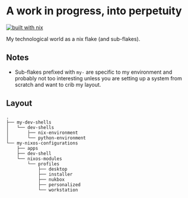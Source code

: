 # A work in progress, into perpetuity
[![built with nix](https://builtwithnix.org/badge.svg)](https://builtwithnix.org)

My technological world as a nix flake (and sub-flakes).

## Notes

* Sub-flakes prefixed with `my-` are specific to my environment and probably not too interesting unless you are setting up a system from scratch and want to crib my layout.

## Layout

```
.
├── my-dev-shells
│   └── dev-shells
│       ├── nix-environment
│       └── python-environment
└── my-nixos-configurations
    ├── apps
    ├── dev-shell
    └── nixos-modules
        └── profiles
            ├── desktop
            ├── installer
            ├── nukbox
            ├── personalized
            └── workstation
```

